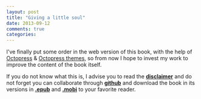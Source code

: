 ```yaml
---
layout: post
title: "Giving a little soul"
date: 2013-09-12
comments: true
categories: 
---
```

I've finally put some order in the web version of this book, with the help of [Octopress](http://octopress.org/) & [Octopress themes](http://octopressthemes.com/), so from now I hope to invest my work to improve the content of the book itself.

If you do not know what this is, I advise you to read the [**disclaimer**](/0-disclaimer.html) and do not forget you can collaborate through [**github**](https://github.com/patoroco/AFNBook) and download the book in its versions in [**.epub**](http://d.pr/f/DMSx) and [**.mobi**](http://d.pr/f/qvzU) to your favorite reader.